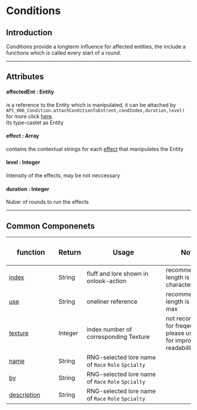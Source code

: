 # Conditions

## Introduction
Conditions provide a longterm influence for affected entities, the include a functions which is called every start of a round.  
  
---
  
## Attributes

####  affectedEnt : Entity
is a reference to the Entity which is manipulated, it can be attached by ``API_006_Condition.attachConditionToEnt(ent,condIndex,duration,level)`` for more click [here](../../../../Modules/006/overview.md).  
Its type-castet as Entity   
  
####  effect : Array  
contains the contextual strings for each [effect](Effect.md) that manipulates the Entity

####  level : Integer  
Intensity of the effects, may be not neccessary

####  duration : Integer  
Nuber of rounds to run the effects
  
---
  
## Common Componenets  
| <h3 style="width:119px"> **function** </h3> | <h3>**Return**</h3> | <h3 style="width:200px"> **Usage** </h3> | <h3 style="width:160px"> **Notation** </h3> |  
|------------------|---------|----------------------------------------------------------|-----------------------------------------------------------------------------------------------|
| [index](../../Entity-Attributes/Components/List.md#C_12_ATLAS_INDEX)            |  String  | fluff and lore shown in onlook-action                    | recommended length is 40 characters at max                                                    |
| [use](../../Entity-Attributes/Components/List.md#C_72_LEC_META_USE)         | String  | oneliner reference                                       | recommended length is 2 words at max                                                          |
| [texture](../../Entity-Attributes/Components/List.md#C_12_ATLAS_INDEX)  | Integer | index number of corresponding Texture                    | not recommended for freqeunt use.   please use textureID for improved readabillity.           |  
| [name](../../Entity-Attributes/Components/List.md#C_6_NAME)          | String  | RNG-selected lore name of ``Race`` ``Role`` ``Spcialty`` |                                                                                               |
| [by](../../Entity-Attributes/Components/List.md#C_71_EVENTT_BY)          | String  | RNG-selected lore name of ``Race`` ``Role`` ``Spcialty`` |                                                                                               |
| [description](../../Entity-Attributes/Components/List.md#C_0_DESCRIPTION)          | String  | RNG-selected lore name of ``Race`` ``Role`` ``Spcialty`` |                                                                                               |
  



